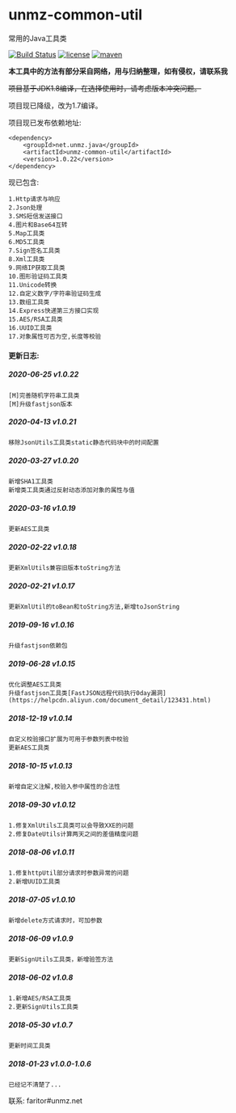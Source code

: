 # unmz-common-util
常用的Java工具类


[![Build Status](https://travis-ci.org/FaritorKang/unmz-common-util.svg?branch=master)](https://travis-ci.org/FaritorKang/unmz-common-util)
[![license](https://img.shields.io/github/license/FaritorKang/unmz-common-util.svg)](https://opensource.org/licenses/MIT)
[![maven](https://img.shields.io/maven-central/v/net.unmz.java/unmz-common-util.svg)](https://search.maven.org/artifact/net.unmz.java/unmz-common-util)


**本工具中的方法有部分采自网络，用与归纳整理，如有侵权，请联系我**

~~项目基于JDK1.8编译，在选择使用时，请考虑版本冲突问题。~~


项目现已降级，改为1.7编译。

项目现已发布依赖地址:

    <dependency>
        <groupId>net.unmz.java</groupId>
        <artifactId>unmz-common-util</artifactId>
        <version>1.0.22</version>
    </dependency>

现已包含:

    1.Http请求与响应
    2.Json处理
    3.SMS短信发送接口
    4.图片和Base64互转
    5.Map工具类
    6.MD5工具类
    7.Sign签名工具类
    8.Xml工具类
    9.网络IP获取工具类
    10.图形验证码工具类
    11.Unicode转换
    12.自定义数字/字符串验证码生成
    13.数组工具类
    14.Express快递第三方接口实现
    15.AES/RSA工具类
    16.UUID工具类
    17.对象属性可否为空,长度等校验

#### 更新日志:

##### 2020-06-25 v1.0.22

    [M]完善随机字符串工具类
    [M]升级fastjson版本

##### 2020-04-13 v1.0.21

    移除JsonUtils工具类static静态代码块中的时间配置

##### 2020-03-27 v1.0.20
    
    新增SHA1工具类
    新增类工具类通过反射动态添加对象的属性与值

##### 2020-03-16 v1.0.19

    更新AES工具类

##### 2020-02-22 v1.0.18

    更新XmlUtils兼容旧版本toString方法

##### 2020-02-21 v1.0.17

    更新XmlUtil的toBean和toString方法,新增toJsonString

##### 2019-09-16 v1.0.16

    升级fastjson依赖包

##### 2019-06-28 v1.0.15

    优化调整AES工具类
    升级fastjson工具类[FastJSON远程代码执行0day漏洞](https://helpcdn.aliyun.com/document_detail/123431.html)


##### 2018-12-19 v1.0.14

    自定义校验接口扩展为可用于参数列表中校验
    更新AES工具类
    

##### 2018-10-15 v1.0.13

    新增自定义注解,校验入参中属性的合法性


##### 2018-09-30 v1.0.12

    1.修复XmlUtils工具类可以会导致XXE的问题
    2.修复DateUtils计算两天之间的差值精度问题

##### 2018-08-06 v1.0.11

    1.修复httpUtil部分请求时参数异常的问题
    2.新增UUID工具类


##### 2018-07-05 v1.0.10
    
    新增delete方式请求时，可加参数
        
##### 2018-06-09 v1.0.9
    
    更新SignUtils工具类，新增验签方法

##### 2018-06-02 v1.0.8

    1.新增AES/RSA工具类
    2.更新SignUtils工具类
    
##### 2018-05-30 v1.0.7
    
    更新时间工具类
    
##### 2018-01-23 v1.0.0-1.0.6

    已经记不清楚了...
    
    
联系:
faritor#unmz.net